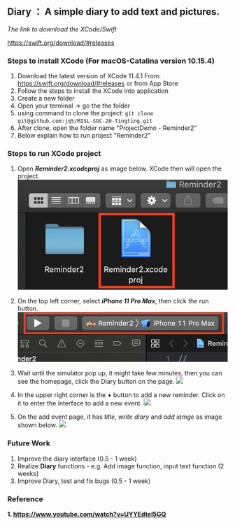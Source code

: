 ## Diary ： A simple diary to add text and pictures.

_The link to download the XCode/Swift_

https://swift.org/download/#releases

### Steps to install XCode (For macOS-Catalina version 10.15.4)

1. Download the latest version of XCode 11.4.1
   From: https://swift.org/download/#releases
   or from App Store
2. Follow the steps to install the XCode into application
3. Create a new folder
4. Open your terminal -> go the the folder
5. using command to clone the project: ```git clone git@github.com:jq5/MISL-SOC-20-Tingting.git```
6. After clone, open the folder name "ProjectDemo - Reminder2" 
7. Below explain how to run project "Reminder2"

### Steps to run XCode project

1. Open ***Reminder2.xcodeproj*** as image below. XCode then will open the project.
![](../Screenshot/Reminder2/FolderReminder2.png)

2.  On the top left corner, select ***iPhone 11 Pro Max***, then click the run button.
![](../Screenshot/Reminder2/RunReminder2.png)

3. Wait until the simulator pop up, it might take few minutes, then you can see the homepage, click the Diary button on the page.
![](../Screenshot/Reminder2/ButtonDiary.png)

4. In the upper right corner is the **+** button to add a new reminder. Click on it to enter the interface to add a new event.
![](../Screenshot/Reminder2/AddDiary.png)

5. On the add event page, it has *title*, *write diary* and *add iamge* as image shown below.
![](../Screenshot/Reminder2/AddPageDiary.png)

### Future Work

1. Improve the diary interface     (0.5 - 1 week)
2. Realize **Diary** functions - e.g. Add image function, input text function     (2 weeks)
3. Improve Diary, test and fix bugs     (0.5 - 1 week)

### Reference

**1. https://www.youtube.com/watch?v=UYYEdtel5GQ**

